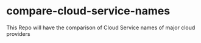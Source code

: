 # compare-cloud-service-names
This Repo will have the comparison of Cloud Service names of major cloud providers
